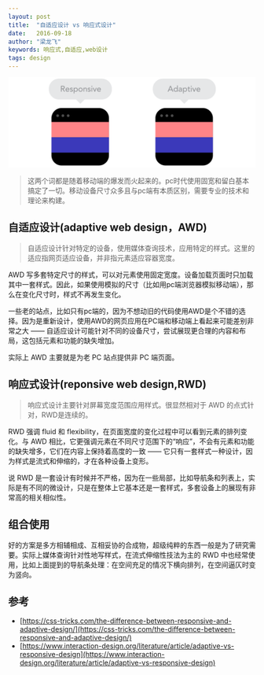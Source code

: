 ```yaml
---
layout: post
title:  "自适应设计 vs 响应式设计"
date:   2016-09-18 
author: "梁龙飞"
keywords: 响应式,自适应,web设计
tags: design
---
```


![jif](/assets/img/RWD_vs_AWD.gif)

> 这两个词都是随着移动端的爆发而火起来的。pc时代使用固宽和留白基本搞定了一切。移动设备尺寸众多且与pc端有本质区别，需要专业的技术和理论来构建。

## 自适应设计(adaptive web design，AWD)

> 自适应设计针对特定的设备，使用媒体查询技术，应用特定的样式。这里的适应指网页适应设备，并非指元素适应容器宽度。

AWD 写多套特定尺寸的样式，可以对元素使用固定宽度。设备加载页面时只加载其中一套样式。因此，如果使用模拟的尺寸（比如用pc端浏览器模拟移动端），那么在变化尺寸时，样式不再发生变化。

一些老的站点，比如只有pc端的，因为不想动旧的代码使用AWD是个不错的选择。因为是重新设计，使用AWD的网页应用在PC端和移动端上看起来可能差别非常之大 —— 自适应设计可能针对不同的设备尺寸，尝试展现更合理的内容和布局，这包括元素和功能的缺失增加。

实际上 AWD 主要就是为老 PC 站点提供非 PC 端页面。



## 响应式设计(reponsive web design,RWD)

> 响应式设计主要针对屏幕宽度范围应用样式。很显然相对于 AWD 的点式针对，RWD是连续的。

RWD 强调 fluid 和 flexibility，在页面宽度的变化过程中可以看到元素的排列变化。与 AWD 相比，它更强调元素在不同尺寸范围下的“响应”，不会有元素和功能的缺失增多，它们在内容上保持着高度的一致 —— 它只有一套样式一种设计，因为样式是流式和伸缩的，才在各种设备上变形。

说 RWD 是一套设计有时候并不严格，因为在一些局部，比如导航条和列表上，实际是有不同的微设计，只是在整体上它基本还是一套样式，多套设备上的展现有非常高的相关相似性。


## 组合使用

好的方案是多方相辅相成、互相妥协的合成物，超级纯粹的东西一般是为了研究需要。实际上媒体查询针对性地写样式，在流式伸缩性技法为主的 RWD 中也经常使用，比如上面提到的导航条处理：在空间充足的情况下横向排列，在空间逼仄时变为竖向。



## 参考
- [https://css-tricks.com/the-difference-between-responsive-and-adaptive-design/](https://css-tricks.com/the-difference-between-responsive-and-adaptive-design/)
- [https://www.interaction-design.org/literature/article/adaptive-vs-responsive-design](https://www.interaction-design.org/literature/article/adaptive-vs-responsive-design)
